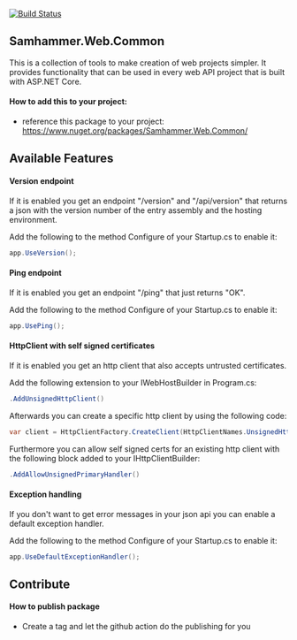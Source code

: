 ﻿[![Build Status](https://travis-ci.com/SamhammerAG/Samhammer.Web.Common.svg?branch=master)](https://travis-ci.com/SamhammerAG/Samhammer.Web.Common)

## Samhammer.Web.Common

This is a collection of tools to make creation of web projects simpler.
It provides functionality that can be used in every web API project that is built with ASP.NET Core.

#### How to add this to your project:
- reference this package to your project: https://www.nuget.org/packages/Samhammer.Web.Common/

## Available Features

#### Version endpoint
If it is enabled you get an endpoint "/version" and "/api/version" that returns a json with the version number of the entry assembly and the hosting environment.

Add the following to the method Configure of your Startup.cs to enable it:
```csharp
app.UseVersion();
```

#### Ping endpoint
If it is enabled you get an endpoint "/ping" that just returns "OK".

Add the following to the method Configure of your Startup.cs to enable it:
```csharp
app.UsePing();
```

#### HttpClient with self signed certificates
If it is enabled you get an http client that also accepts untrusted certificates.

Add the following extension to your IWebHostBuilder in Program.cs:
```csharp
.AddUnsignedHttpClient()
```

Afterwards you can create a specific http client by using the following code:
```csharp
var client = HttpClientFactory.CreateClient(HttpClientNames.UnsignedHttpClient);
```

Furthermore you can allow self  signed certs for an existing http client with the following block added to your IHttpClientBuilder:

```csharp
.AddAllowUnsignedPrimaryHandler()
```

#### Exception handling
If you don't want to get error messages in your json api you can enable a default exception handler.

Add the following to the method Configure of your Startup.cs to enable it:
```csharp
app.UseDefaultExceptionHandler();
```

## Contribute

#### How to publish package
- Create a tag and let the github action do the publishing for you
